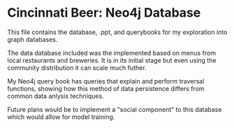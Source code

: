 Cincinnati Beer: Neo4j Database
==============================

This file contains the database, .ppt, and querybooks for my exploration into graph databases. 

The data database included was the implemented based on menus from local restaurants and breweries.  It is in its initial stage but even using the community distribution it can scale much futher.  

My Neo4j query book has queries that explain and perform traversal functions, showing how this method of data persistence differs from common data anlysis techniques.


Future plans would be to implement a "social component" to this database which would allow for model training.
